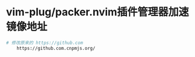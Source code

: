 # vim-plug/packer.nvim插件管理器加速镜像地址

```bash
# 修改原来的 https://github.com
    https://github.com.cnpmjs.org/
```